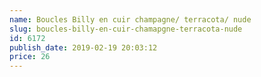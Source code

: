 ```yaml
---
name: Boucles Billy en cuir champagne/ terracota/ nude
slug: boucles-billy-en-cuir-chamapgne-terracota-nude
id: 6172
publish_date: 2019-02-19 20:03:12
price: 26
---
```

